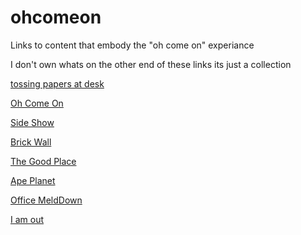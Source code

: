 # ohcomeon
Links to content that embody the "oh come on" experiance

I don't own whats on the other end of these links its just a collection

<a href="https://giphy.com/gifs/angry-monday-working-xiAqCzbB3eZvG" target="_blank">tossing papers at desk</a>

<a href="https://media.giphy.com/media/4ZrFRwHGl4HTELW801/giphy.gif" target="_blank">Oh Come On</a>

<a href="https://media.giphy.com/media/v1.Y2lkPTc5MGI3NjExYmFiYTlhNThkNTc0YTJjOWRiMGE4ZGRlN2RiZjQ2MDIwMzFmNDAzYyZlcD12MV9pbnRlcm5hbF9naWZzX2dpZklkJmN0PWc/P35yYoDTcXwA/giphy.gif" target="_blank">Side Show</a>

<a href="https://media.giphy.com/media/mIvrv5Qe0kHlu/giphy.gif" target="_blank">Brick Wall</a>

<a href="https://media.giphy.com/media/iJ2cRDeQkcPXZiHh53/giphy.gif" target="_blank">The Good Place</a>

<a href="https://media.giphy.com/media/4qUiATsEPYsw0/giphy.gif" target="_blank">Ape Planet</a>

<a href="https://media.giphy.com/media/4qUiATsEPYsw0/giphy.gif" target="blank">Office MeldDown</a>

<a href="https://media.giphy.com/media/4qUiATsEPYsw0/giphy.gif" target="blank">I am out</a>
